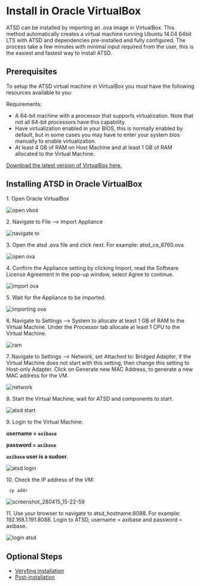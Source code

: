 # Install in Oracle VirtualBox


ATSD can be installed by importing an .ova image in VirtualBox. This
method automatically creates a virtual machine running Ubuntu 14.04
64bit LTS with ATSD and dependencies pre-installed and fully configured.
The process take a few minutes with minimal input required from the
user, this is the easiest and fastest way to install ATSD.

## Prerequisites

To setup the ATSD virtual machine in VirtualBox you must have the
following resources available to you:

Requirements:

-   A 64-bit machine with a processor that supports virtualization. Note
    that not all 64-bit processors have this capability.
-   Have virtualization enabled in your BIOS, this is normally enabled
    by default, but in some cases you may have to enter your system bios
    manually to enable virtualization.
-   At least 4 GB of RAM on Host Machine and at least 1 GB of RAM
    allocated to the Virtual Machine.

[Download the latest version of VirtualBox
here.](https://www.virtualbox.org/wiki/Downloads)

## Installing ATSD in Oracle VirtualBox

​1. Open Oracle VirtualBox

![](images/open-vbox.png "open vbox")

​2. Navigate to File –\> Import Appliance

![](images/navigate-to.png "navigate to")

​3. Open the atsd .ova file and click next. For example:
atsd\_ce\_8760.ova

![](images/open-ova1.png "open ova")

​4. Confirm the Appliance setting by clicking Import, read the Software
License Agreement in the pop-up window, select Agree to continue.

![](images/import-ova1.png "import ova")

​5. Wait for the Appliance to be imported.

![](images/importing-ova.png "importing ova")

​6. Navigate to Settings –\> System to allocate at least 1 GB of RAM to
the Virtual Machine. Under the Processor tab allocate at least 1 CPU to
the Virtual Machine.

![](images/ram.png "ram")

​7. Navigate to Settings –\> Network, set Attached to: Bridged Adapter,
if the Virtual Machine does not start with this setting, then change
this setting to Host-only Adapter. Click on Generate new MAC Address, to
generate a new MAC address for the VM.

![](images/network-e1428917172451.png "network")

​8. Start the Virtual Machine, wait for ATSD and components to start.

![](images/atsd-start.png "atsd start")

​9. Login to the Virtual Machine:

**username = `axibase`**

**password = `axibase`**

**`axibase` user is a sudoer.**

![](images/atsd-login.png "atsd login")

​10. Check the IP address of the VM:

```sh
 ip addr                                                                  
```

![](images/screenshot_280415_15-22-59.png "screenshot_280415_15-22-59")

​11. Use your browser to navigate to atsd_hostname:8088. For example:
192.168.1.191:8088. Login to ATSD, username = axibase and password =
axibase.

![](images/login-atsd.png "login atsd")

## Optional Steps
- [Veryfing installation](veryfing-installation.md)
- [Post-installation](post-installation.md)
